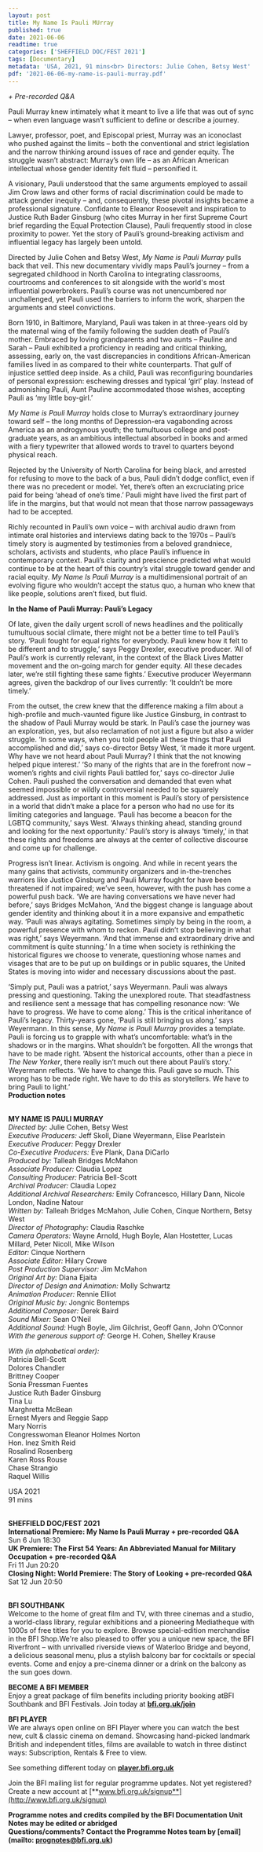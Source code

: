 ```yaml
---
layout: post
title: My Name Is Pauli MUrray
published: true
date: 2021-06-06
readtime: true
categories: ['SHEFFIELD DOC/FEST 2021']
tags: [Documentary]
metadata: 'USA, 2021, 91 mins<br> Directors: Julie Cohen, Betsy West'
pdf: '2021-06-06-my-name-is-pauli-murray.pdf'
---
```

_+ Pre-recorded Q&A_

Pauli Murray knew intimately what it meant to live a life that was out of sync – when even language wasn’t sufficient to define or describe a journey.

Lawyer, professor, poet, and Episcopal priest, Murray was an iconoclast who pushed against the limits – both the conventional and strict legislation and the narrow thinking around issues of race and gender equity. The struggle wasn’t abstract: Murray’s own life – as an African American intellectual whose gender identity felt fluid – personified it.

A visionary, Pauli understood that the same arguments employed to assail Jim Crow laws and other forms of racial discrimination could be made to attack gender inequity – and, consequently, these pivotal insights became a professional signature. Confidante to Eleanor Roosevelt and inspiration to Justice Ruth Bader Ginsburg (who cites Murray in her first Supreme Court brief regarding the Equal Protection Clause), Pauli frequently stood in close proximity to power. Yet the story of Pauli’s ground-breaking activism and influential legacy has largely been untold.

Directed by Julie Cohen and Betsy West, _My Name is Pauli Murray_ pulls back that veil. This new documentary vividly maps Pauli’s journey – from a segregated childhood in North Carolina to integrating classrooms, courtrooms and conferences to sit alongside with the world's most influential powerbrokers. Pauli’s course was not unencumbered nor unchallenged, yet Pauli used the barriers to inform the work, sharpen the arguments and steel convictions.

Born 1910, in Baltimore, Maryland, Pauli was taken in at three-years old by the maternal wing of the family following the sudden death of Pauli’s mother. Embraced by loving grandparents and two aunts – Pauline and Sarah – Pauli exhibited a proficiency in reading and critical thinking, assessing, early on, the vast discrepancies in conditions African-American families lived in as compared to their white counterparts. That gulf of injustice settled deep inside. As a child, Pauli was reconfiguring boundaries of personal expression: eschewing dresses and typical ‘girl’ play. Instead of admonishing Pauli, Aunt Pauline accommodated those wishes, accepting Pauli as ‘my little boy-girl.’

_My Name is Pauli Murray_ holds close to Murray’s extraordinary journey toward self – the long months of Depression-era vagabonding across America as an androgynous youth; the tumultuous college and post-graduate years, as an ambitious intellectual absorbed in books and armed with a fiery typewriter that allowed words to travel to quarters beyond physical reach.

Rejected by the University of North Carolina for being black, and arrested for refusing to move to the back of a bus, Pauli didn’t dodge conflict, even if there was no precedent or model. Yet, there’s often an excruciating price paid for being ‘ahead of one’s time.’ Pauli might have lived the first part of life in the margins, but that would not mean that those narrow passageways had to be accepted.

Richly recounted in Pauli’s own voice – with archival audio drawn from intimate oral histories and interviews dating back to the 1970s – Pauli’s timely story is augmented by testimonies from a beloved grandniece, scholars, activists and students, who place Pauli’s influence in contemporary context. Pauli’s clarity and prescience predicted what would continue to be at the heart of this country’s vital struggle toward gender and racial equity. _My Name Is Pauli Murray_ is a multidimensional portrait of an evolving figure who wouldn’t accept the status quo, a human who knew that like people, solutions aren’t fixed, but fluid.

**In the Name of Pauli Murray: Pauli’s Legacy**

Of late, given the daily urgent scroll of news headlines and the politically tumultuous social climate, there might not be a better time to tell Pauli’s story. ‘Pauli fought for equal rights for everybody. Pauli knew how it felt to be different and to struggle,’ says Peggy Drexler, executive producer. ‘All of Pauli’s work is currently relevant, in the context of the Black Lives Matter movement and the on-going march for gender equity. All these decades later, we’re still fighting these same fights.’ Executive producer Weyermann agrees, given the backdrop of our lives currently: ‘It couldn’t be more timely.’

From the outset, the crew knew that the difference making a film about a high-profile and much-vaunted figure like Justice Ginsburg, in contrast to the shadow of Pauli Murray would be stark. In Pauli’s case the journey was an exploration, yes, but also reclamation of not just a figure but also a wider struggle. ‘In some ways, when you told people all these things that Pauli accomplished and did,’ says co-director Betsy West, ‘it made it more urgent. Why have we not heard about Pauli Murray? I think that the not knowing helped pique interest.’ ‘So many of the rights that are in the forefront now – women’s rights and civil rights Pauli battled for,’ says co-director Julie Cohen. Pauli pushed the conversation and demanded that even what seemed impossible or wildly controversial needed to be squarely addressed. Just as important in this moment is Pauli’s story of persistence in a world that didn’t make a place for a person who had no use for its limiting categories and language. ‘Pauli has become a beacon for the LGBTQ community,’ says West. ‘Always thinking ahead, standing ground and looking for the next opportunity.’ Pauli’s story is always ‘timely,’ in that these rights and freedoms are always at the center of collective discourse and come up for challenge.

Progress isn’t linear. Activism is ongoing. And while in recent years the many gains that activists, community organizers and in-the-trenches warriors like Justice Ginsburg and Pauli Murray fought for have been threatened if not impaired; we’ve seen, however, with the push has come a powerful push back. ‘We are having conversations we have never had before,’ says Bridges McMahon, ‘And the biggest change is language about gender identity and thinking about it in a more expansive and empathetic way. ‘Pauli was always agitating. Sometimes simply by being in the room, a powerful presence with whom to reckon. Pauli didn’t stop believing in what was right,’ says Weyermann. ‘And that immense and extraordinary drive and commitment is quite stunning.’ In a time when society is rethinking the historical figures we choose to venerate, questioning whose names and visages that are to be put up on buildings or in public squares, the United States is moving into wider and necessary discussions about the past.

‘Simply put, Pauli was a patriot,’ says Weyermann. Pauli was always pressing and questioning. Taking the unexplored route. That steadfastness and resilience sent a message that has compelling resonance now: ‘We have to progress. We have to come along.’ This is the critical inheritance of Pauli’s legacy. Thirty-years gone, ‘Pauli is still bringing us along.’ says Weyermann. In this sense, _My Name is Pauli Murray_ provides a template. Pauli is forcing us to grapple with what’s uncomfortable: what’s in the shadows or in the margins. What shouldn’t be forgotten. All the wrongs that have to be made right. ‘Absent the historical accounts, other than a piece in _The New Yorker_, there really isn’t much out there about Pauli’s story.’ Weyermann reflects. ‘We have to change this. Pauli gave so much. This wrong has to be made right. We have to do this as storytellers. We have to bring Pauli to light.’<br>
**Production notes**<br><br>

**MY NAME IS PAULI MURRAY**<br>
_Directed by:_ Julie Cohen, Betsy West<br>
_Executive Producers:_ Jeff Skoll, Diane Weyermann, Elise Pearlstein<br>
_Executive Producer:_ Peggy Drexler<br>
_Co-Executive Producers:_  Eve Plank, Dana DiCarlo<br>
_Produced by:_ Talleah Bridges McMahon<br>
_Associate Producer:_  Claudia Lopez<br>
_Consulting Producer:_ Patricia Bell-Scott<br>
_Archival Producer:_ Claudia Lopez<br>
_Additional Archival Researchers:_ Emily Cofrancesco, Hillary Dann, Nicole London, Nadine Natour<br>
_Written by:_ Talleah Bridges McMahon, Julie Cohen, Cinque Northern, Betsy West<br>
_Director of Photography:_  Claudia Raschke<br>
_Camera Operators:_ Wayne Arnold, Hugh Boyle, Alan Hostetter, Lucas Millard, Peter Nicoll, Mike Wilson<br>
_Editor:_ Cinque Northern<br>
_Associate Editor:_  Hilary Crowe<br>
_Post Production Supervisor:_ Jim McMahon<br>
_Original Art by:_  Diana Ejaita<br>
_Director of Design and Animation:_ Molly Schwartz<br>
_Animation Producer:_  Rennie Elliot<br>
_Original Music by:_  Jongnic Bontemps<br>
_Additional Composer:_ Derek Baird<br>
_Sound Mixer:_ Sean O’Neil<br>
_Additional Sound:_ Hugh Boyle, Jim Gilchrist, Geoff Gann, John O’Connor<br>
_With the generous support of:_  George H. Cohen, Shelley Krause<br>

_With (in alphabetical order):_<br>
Patricia Bell-Scott<br>
Dolores Chandler<br>
Brittney Cooper<br>
Sonia Pressman Fuentes<br>
Justice Ruth Bader Ginsburg<br>
Tina Lu<br>
Marghretta McBean<br>
Ernest Myers and Reggie Sapp<br>
Mary Norris<br>
Congresswoman Eleanor Holmes Norton<br>
Hon. Inez Smith Reid<br>
Rosalind Rosenberg<br>
Karen Ross Rouse<br>
Chase Strangio<br>
Raquel Willis<br>

USA 2021<br>
91 mins<br><br>

**SHEFFIELD DOC/FEST 2021**<br>
**International Premiere: My Name Is Pauli Murray + pre-recorded Q&A**<br>
Sun 6 Jun 18:30<br>
**UK Premiere: The First 54 Years: An Abbreviated Manual for Military Occupation + pre-recorded Q&A**<br>
Fri 11 Jun 20:20<br>
**Closing Night: World Premiere: The Story of Looking + pre-recorded Q&A**<br>
Sat 12 Jun 20:50<br><br>

**BFI SOUTHBANK**  
Welcome to the home of great film and TV, with three cinemas and a studio, a world-class library, regular exhibitions and a pioneering Mediatheque with 1000s of free titles for you to explore. Browse special-edition merchandise in the BFI Shop.We&#39;re also pleased to offer you a unique new space, the BFI Riverfront – with unrivalled riverside views of Waterloo Bridge and beyond, a delicious seasonal menu, plus a stylish balcony bar for cocktails or special events. Come and enjoy a pre-cinema dinner or a drink on the balcony as the sun goes down.  

**BECOME A BFI MEMBER**  
Enjoy a great package of film benefits including priority booking atBFI Southbank and BFI Festivals. Join today at [**bfi.org.uk/join**](http://www.bfi.org.uk/join)  

**BFI PLAYER**  
 We are always open online on BFI Player where you can watch the best new, cult &amp; classic cinema on demand. Showcasing hand-picked landmark British and independent titles, films are available to watch in three distinct ways: Subscription, Rentals &amp; Free to view.  

See something different today on [**player.bfi.org.uk**](https://player.bfi.org.uk)  

Join the BFI mailing list for regular programme updates. Not yet registered? Create a new account at [**www.bfi.org.uk/signup**](http://www.bfi.org.uk/signup)

**Programme notes and credits compiled by the BFI Documentation Unit  
Notes may be edited or abridged  
Questions/comments? Contact the Programme Notes team by [email](mailto: prognotes@bfi.org.uk)**
